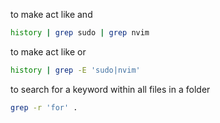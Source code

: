to make act like and 
```sh
history | grep sudo | grep nvim
```
to make act like or
```sh
history | grep -E 'sudo|nvim'
```
to search for a keyword within all files in a folder
```sh
grep -r 'for' .
```
